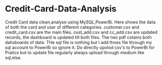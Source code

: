 # Credit-Card-Data-Analysis
Credit Card data clean,analyse using MySQL,PowerBi. Here shows the data of both the card and user of different categories.
customer.csv and credit_card.csv are the main files. 
cust_add.csv and cc_add.csv are updated records, the dashboard is updated till both files.
The two pdf cotains both dahsboards of data.
THe sql file is nothing but I add thoes file through my sql account to PowerBi so ignore it.
Do directly upolod csv's to PowerBi for Pratics but to update file regularly always upload through medium like sql,else.
